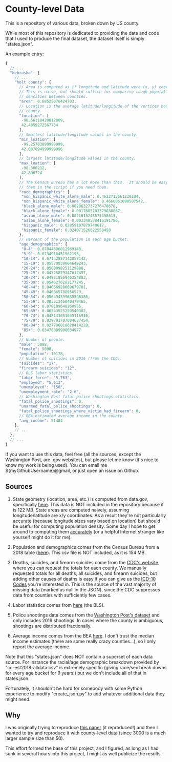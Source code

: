 # County-level Data

This is a repository of various data, broken down by US county.

While most of this repository is dedicated to providing the data and code that I used to produce the final dataset, the dataset itself is simply "states.json".

An example entry:

```JavaScript
{
  // ...
  "Nebraska": {
    // ...
    "holt county": {
      // Area is computed as if longitude and latitude were (x, y) coordinates
      // This is naive, but should suffice for comparing rough population
      // densities between counties.
      "area": 0.68525076424703,
      // Location is the average latitude/longitude of the vertices bounding the
      // county.
      "location": [
       -98.66118420812809,
       42.4859272567734
      ],
      // Smallest latitude/longitude values in the county.
      "min_loation": [
       -99.25703899999999,
       42.087894999999996
      ],
      // largest latitude/longitude values in the county.
      "max_loation": [
       -98.300212,
       42.896724
      ],
      // The Census Bureau has a lot more than this.  It should be easy to add
      // them in the script if you need them.
      "race_demographics": {
       "non_hispanic_white_alone_male": 0.4622715661230104,
       "non_hispanic_white_alone_female": 0.4660051090587542,
       "black_alone_male": 0.0020632737276478678,
       "black_alone_female": 0.0017685203379838867,
       "asian_alone_male": 0.0021615248575358615,
       "asian_alone_female": 0.003340538416191786,
       "hispanic_male": 0.02859107879740617,
       "hispanic_female": 0.024071526822558458
      },
      // Percent of the population in each age bucket.
      "age_demographics": {
       "0-4": 0.07044606012969148,
       "5-9": 0.0734918451562193,
       "10-14": 0.07142857142857142,
       "15-19": 0.05570839064649243,
       "20-24": 0.0500098251129888,
       "25-29": 0.04725879347612497,
       "30-34": 0.04951856946354883,
       "35-39": 0.0546276282177245,
       "40-44": 0.04666928669679701,
       "45-49": 0.046865788956573,
       "50-54": 0.056494399685596386,
       "55-59": 0.08351346040479465,
       "60-64": 0.078109648260955,
       "65-69": 0.06543525250540382,
       "70-74": 0.048143053645116916,
       "75-79": 0.039791707604637454,
       "80-84": 0.027706818628414228,
       "85+": 0.03478089998034977
      },
      // Number of people.
      "male": 5088,
      "female": 5090,
      "population": 10178,
      // Number of suicides in 2016 (from the CDC).
      "suicides": "17",
      "firearm suicides": "12",
      // BLS labor statistics.
      "labor_force": "5,763",
      "employed": "5,613",
      "unemployed": "150",
      "unemployment_rate": "2.6",
      // Washington Post fatal police shootings statistics.
      "fatal_police_shootings": 0,
      "unarmed_fatal_police_shootings": 0,
      "fatal_police_shootings_where_victim_had_firearm": 0,
      // BEA-estimated average income in the county.
      "avg_income": 51404
    },
    // ...
  },
  // ...
}
```

If you want to use this data, feel free (all the sources, except the Washington Post, are .gov websites), but please let me know (it's nice to know my work is being used).  You can email me ${myGithubUsername}@gmail, or just open an issue on Github.

## Sources

1. State geometry (location, area, etc.) is computed from data.gov, specifically [here](https://catalog.data.gov/dataset/tiger-line-shapefile-2017-nation-u-s-current-county-and-equivalent-national-shapefile).  This data is NOT included in the repository because if is 122 MB.  State areas are computed naively, assuming longitude/latitude are x/y coordinates.  As a result they're not particularly accurate (because longitude sizes vary based on location) but should be useful for computing population density.  Some day I hope to get around to computing them [accurately](https://stackoverflow.com/questions/1340223/calculating-area-enclosed-by-arbitrary-polygon-on-earths-surface) (or a helpful Internet stranger like yourself might do it for me).

2. Population and demographics comes from the Census Bureau from a 2018 table ([here](https://www.census.gov/data/tables/time-series/demo/popest/2010s-counties-detail.html#par_textimage_1383669527)).  This csv file is NOT included, as it is 154 MB.

3. Deaths, suicides, and firearm suicides come from the [CDC's website](https://wonder.cdc.gov/cmf-icd10.html), where you can request the totals for each county.  We manually requested totals for all deaths, all suicides, and firearm suicides, but adding other causes of deaths is easy if you can give us the [ICD-10 Codes](https://wonder.cdc.gov/wonder/help/cmf.html#ICD-10%20Codes) you're interested in.  This is the source of the vast majority of missing data (marked as null in the JSON), since the CDC suppresses data from counties with sufficiently few cases. 

4. Labor statistics comes from [here](https://www.bls.gov/lau/#cntyaa) (the BLS).

5. Police shootings data comes from the [Washington Post's dataset](https://github.com/washingtonpost/data-police-shootings) and only includes 2019 shootings.  In cases where the county is ambiguous, shootings are distributed fractionally.

6. Average income comes from the BEA [here](https://apps.bea.gov/regional/downloadzip.cfm).  I don't trust the median income estimates (there are some really crazy counties...), so I only report the average income.

Note that this "states.json" does NOT contain a superset of each data source.  For instance the racial/age demographic breakdown provided by "cc-est2018-alldata.csv" is extremely specific (giving race/sex break downs for every age bucket for 9 years!) but we don't include all of that in states.json.

Fortunately, it shouldn't be hard for somebody with some Python experience to modify "create_json.py" to add whatever additional data they might need.

## Why

I was originally trying to reproduce [this paper](https://www.ncbi.nlm.nih.gov/pmc/articles/PMC6391295/?fbclid=IwAR2Y0h6D-cEWXqk4_dooBX2MgUUrADyEIHN6iQFmbDc1qXf0MYHK3qWbUPo) (it reproduced!) and then I wanted to try and reproduce it with county-level data (since 3000 is a much larger sample size than 50).

This effort formed the base of this project, and I figured, as long as I had sunk in several hours into this project, I might as well publicize the results.

